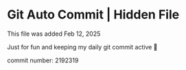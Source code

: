 # Git Auto Commit | Hidden File

This file was added Feb 12, 2025

Just for fun and keeping my daily git commit active 🤪

commit number: 2192319
